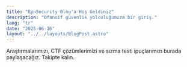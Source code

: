 ```yaml
---
title: "RynSecurity Blog'a Hoş Geldiniz"
description: "Ofansif güvenlik yolculuğumuza bir giriş."
lang: "tr"
date: "2025-06-16"
layout: "../../layouts/BlogPost.astro"
---
```


Araştırmalarımızı, CTF çözümlerimizi ve sızma testi ipuçlarımızı burada paylaşacağız. Takipte kalın.
